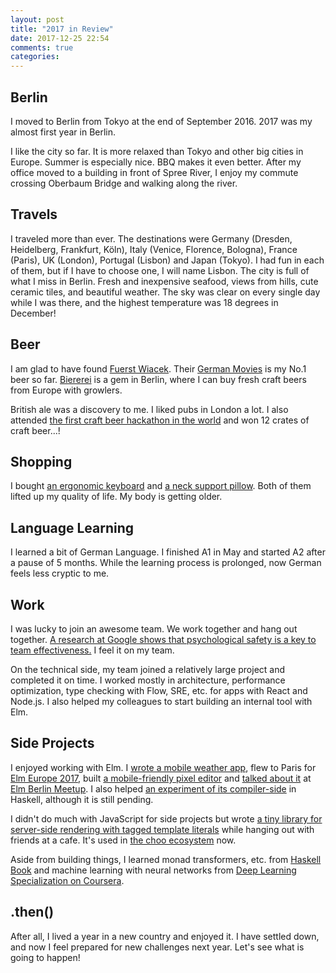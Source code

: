 ```yaml
---
layout: post
title: "2017 in Review"
date: 2017-12-25 22:54
comments: true
categories: 
---
```


## Berlin

I moved to Berlin from Tokyo at the end of September 2016. 2017 was my almost first year in Berlin.

I like the city so far. It is more relaxed than Tokyo and other big cities in Europe. Summer is especially nice. BBQ makes it even better. After my office moved to a building in front of Spree River, I enjoy my commute crossing Oberbaum Bridge and walking along the river.

## Travels

I traveled more than ever. The destinations were Germany (Dresden, Heidelberg, Frankfurt, Köln), Italy (Venice, Florence, Bologna), France (Paris), UK (London), Portugal (Lisbon) and Japan (Tokyo). I had fun in each of them, but if I have to choose one, I will name Lisbon. The city is full of what I miss in Berlin. Fresh and inexpensive seafood, views from hills, cute ceramic tiles, and beautiful weather. The sky was clear on every single day while I was there, and the highest temperature was 18 degrees in December!

## Beer

I am glad to have found [Fuerst Wiacek](https://untappd.com/fuerstwiacekbrew). Their [German Movies](https://untappd.com/b/fuerst-wiacek-german-movies/2155675) is my No.1 beer so far. [Biererei](http://biererei-berlin.de/) is a gem in Berlin, where I can buy fresh craft beers from Europe with growlers.

British ale was a discovery to me. I liked pubs in London a lot. I also attended [the first craft beer hackathon in the world](https://www.brlohack.de/english/) and won 12 crates of craft beer...!

## Shopping

I bought [an ergonomic keyboard](https://ergodox-ez.com/) and [a neck support pillow](https://billerbeck.info/en/products/82/neck-support-pillow-novum). Both of them lifted up my quality of life. My body is getting older.

## Language Learning

I learned a bit of German Language. I finished A1 in May and started A2 after a pause of 5 months. While the learning process is prolonged, now German feels less cryptic to me.

## Work

I was lucky to join an awesome team. We work together and hang out together. [A research at Google shows that psychological safety is a key to team effectiveness.](https://rework.withgoogle.com/blog/five-keys-to-a-successful-google-team/) I feel it on my team.

On the technical side, my team joined a relatively large project and completed it on time. I worked mostly in architecture, performance optimization, type checking with Flow, SRE, etc. for apps with React and Node.js. I also helped my colleagues to start building an internal tool with Elm.

## Side Projects

I enjoyed working with Elm. I [wrote a mobile weather app](https://github.com/shuhei/elm-compare), flew to Paris for [Elm Europe 2017](https://2017.elmeurope.org/),  built [a mobile-friendly pixel editor](https://github.com/shuhei/pixelm) and [talked about it](https://speakerdeck.com/shuhei/building-a-pixel-art-editor-with-elm) at [Elm Berlin Meetup](https://www.meetup.com/Elm-Berlin/events/242852794/). I also helped [an experiment of its compiler-side](https://github.com/w0rm/elm-glsl) in Haskell, although it is still pending.

I didn't do much with JavaScript for side projects but wrote [a tiny library for server-side rendering with tagged template literals](https://github.com/shuhei/pelo) while hanging out with friends at a cafe. It's used in [the choo ecosystem](https://github.com/choojs) now.

Aside from building things, I learned monad transformers, etc. from [Haskell Book](http://haskellbook.com/) and machine learning with neural networks from [Deep Learning Specialization on Coursera](https://www.coursera.org/specializations/deep-learning).

## .then()

After all, I lived a year in a new country and enjoyed it. I have settled down, and now I feel prepared for new challenges next year. Let's see what is going to happen!
